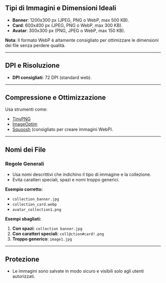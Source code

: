 ## Tipi di Immagini e Dimensioni Ideali

- **Banner**: 1200x300 px (JPEG, PNG o WebP, max 500 KB).
- **Card**: 600x400 px (JPEG, PNG o WebP, max 300 KB).
- **Avatar**: 300x300 px (PNG, JPEG o WebP, max 150 KB).

**Nota**: Il formato WebP è altamente consigliato per ottimizzare le dimensioni dei file senza perdere qualità.

---

## DPI e Risoluzione

- **DPI consigliati**: 72 DPI (standard web).

---

## Compressione e Ottimizzazione

Usa strumenti come:

- [TinyPNG](https://tinypng.com/)
- [ImageOptim](https://imageoptim.com/)
- [Squoosh](https://squoosh.app/) (consigliato per creare immagini WebP).

---

## Nomi dei File

### Regole Generali

- Usa nomi descrittivi che indichino il tipo di immagine e la collezione.
- Evita caratteri speciali, spazi e nomi troppo generici.

**Esempio corretto:**

- `collection_banner.jpg`
- `collection_card.webp`
- `avatar_collection1.png`

**Esempi sbagliati:**

1. **Con spazi**: `collection banner.jpg`
2. **Con caratteri speciali**: `coll@ction#card!.png`
3. **Troppo generico**: `image1.jpg`

---

## Protezione

- Le immagini sono salvate in modo sicuro e visibili solo agli utenti autorizzati.
